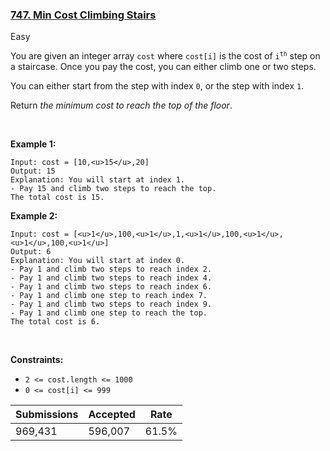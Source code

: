 ### [747. Min Cost Climbing Stairs](https://leetcode.com/problems/min-cost-climbing-stairs/)

Easy

You are given an integer array `` cost `` where `` cost[i] `` is the cost of <code>i<sup>th</sup></code> step on a staircase. Once you pay the cost, you can either climb one or two steps.

You can either start from the step with index `` 0 ``, or the step with index `` 1 ``.

Return _the minimum cost to reach the top of the floor_.

 

__Example 1:__

```
Input: cost = [10,<u>15</u>,20]
Output: 15
Explanation: You will start at index 1.
- Pay 15 and climb two steps to reach the top.
The total cost is 15.
```

__Example 2:__

```
Input: cost = [<u>1</u>,100,<u>1</u>,1,<u>1</u>,100,<u>1</u>,<u>1</u>,100,<u>1</u>]
Output: 6
Explanation: You will start at index 0.
- Pay 1 and climb two steps to reach index 2.
- Pay 1 and climb two steps to reach index 4.
- Pay 1 and climb two steps to reach index 6.
- Pay 1 and climb one step to reach index 7.
- Pay 1 and climb two steps to reach index 9.
- Pay 1 and climb one step to reach the top.
The total cost is 6.
```

 

__Constraints:__

*   `` 2 <= cost.length <= 1000 ``
*   `` 0 <= cost[i] <= 999 ``

| Submissions    | Accepted     | Rate   |
| -------------- | ------------ | ------ |
| 969,431 | 596,007 | 61.5% |